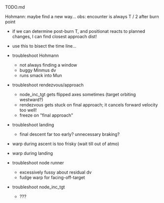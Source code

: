 TODO.md

Hohmann: maybe find a new way...
  obs: encounter is always T / 2 after burn point
   - if we can determine post-burn T, and positionat reacts to planned changes, I can find closest approach dist!
   - use this to bisect the time line...

- troubleshoot Hohmann
    - not always finding a window
    - buggy Minmus dv
    - runs smack into Mun

- troubleshoot rendezvous/approach
    - node_inc_tgt gets flipped axes sometimes (target orbiting westward?)
    - rendezvous gets stuck on final approach; it cancels forward velocity too well!
    - freeze on "final approach"

- troubleshoot landing
    - final descent far too early? unnecessary braking?

- warp during ascent is too frisky (wait till out of atmo)

- warp during landing

- troubleshoot node runner
    - excessively fussy about residual dv
    - fudge warp for facing-off-target

- troubleshoot node_inc_tgt
    - ???
